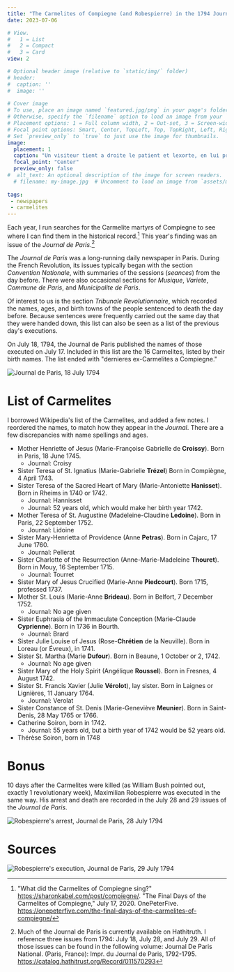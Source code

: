 ```yaml
---
title: "The Carmelites of Compiegne (and Robespierre) in the 1794 Journal de Paris"
date: 2023-07-06

# View.
#   1 = List
#   2 = Compact
#   3 = Card
view: 2

# Optional header image (relative to `static/img/` folder)
# header:
#  caption: ''
#  image: ''
 
# Cover image
# To use, place an image named `featured.jpg/png` in your page's folder.
# Otherwise, specify the `filename` option to load an image from your `assets/media/` folder.
# Placement options: 1 = Full column width, 2 = Out-set, 3 = Screen-width
# Focal point options: Smart, Center, TopLeft, Top, TopRight, Left, Right, BottomLeft, Bottom, BottomRight
# Set `preview_only` to `true` to just use the image for thumbnails.
image:
  placement: 1
  caption: "Un visiteur tient a droite le patient et lexorte, en lui presentant le crucifix, tandis que le confesseur à gauche lui donne labsolution. 1792-1794. Bibliothèque nationale de France."
  focal_point: "Center"
  preview_only: false
#  alt_text: An optional description of the image for screen readers.
  # filename: my-image.jpg  # Uncomment to load an image from `assets/media/` instead.
  
tags:
 - newspapers
 - carmelites
---
```


Each year, I run searches for the Carmelite martyrs of Compiegne to see where I can find them in the historical record.[^1] This year's finding was an issue of the _Journal de Paris_.[^2] 

The _Journal de Paris_ was a long-running daily newspaper in Paris. During the French Revolution, its issues typically began with the section _Convention Nationale_, with summaries of the sessions (_seances_) from the day before. There were also occasional sections for _Musique_, _Variete_, _Commune de Paris_, and _Municipalite de Paris_. 

Of interest to us is the section _Tribunale Revolutionnaire_, which recorded the names, ages, and birth towns of the people sentenced to death the day before. Because sentences were frequently carried out the same day that they were handed down, this list can also be seen as a list of the previous day's executions. 

On July 18, 1794, the Journal de Paris published the names of those executed on July 17. Included in this list are the 16 Carmelites, listed by their birth names. The list ended with "dernieres ex-Carmelites a Compiegne." 

![](/uploads/carmelites-journal/carmelites.png "Journal de Paris, 18 July 1794")

# List of Carmelites

I borrowed Wikipedia's list of the Carmelites, and added a few notes. I reordered the names, to match how they appear in the _Journal_. There are a few discrepancies with name spellings and ages. 

- Mother Henriette of Jesus (Marie-Françoise Gabrielle de **Croissy**). Born in Paris, 18 June 1745.
  - Journal: Croisy
- Sister Teresa of St. Ignatius (Marie-Gabrielle **Trézel**) Born in Compiègne, 4 April 1743.
- Sister Teresa of the Sacred Heart of Mary (Marie-Antoniette **Hanisset**). Born in Rheims in 1740 or 1742.
  - Journal: Hannisset
  - Journal: 52 years old, which would make her birth year 1742.  
- Mother Teresa of St. Augustine (Madeleine-Claudine **Ledoine**). Born in Paris, 22 September 1752.
  - Journal: Lidoine
- Sister Mary-Henrietta of Providence (Anne **Petras**). Born in Cajarc, 17 June 1760.
  - Journal: Pellerat
- Sister Charlotte of the Resurrection (Anne-Marie-Madeleine **Thouret**). Born in Mouy, 16 September 1715.
  - Journal: Tourret
- Sister Mary of Jesus Crucified (Marie-Anne **Piedcourt**). Born 1715, professed 1737.
- Mother St. Louis (Marie-Anne **Brideau**). Born in Belfort, 7 December 1752.
  - Journal: No age given
- Sister Euphrasia of the Immaculate Conception (Marie-Claude **Cyprienne**). Born in 1736 in Bourth.
  - Journal: Brard
- Sister Julie Louise of Jesus (Rose-**Chrétien** de la Neuville). Born in Loreau (or Évreux), in 1741.
- Sister St. Martha (Marie **Dufour**). Born in Beaune, 1 October or 2, 1742. 
  - Journal: No age given
- Sister Mary of the Holy Spirit (Angélique **Roussel**). Born in Fresnes, 4 August 1742.
- Sister St. Francis Xavier (Julie **Vérolot**), lay sister. Born in Laignes or Lignières, 11 January 1764.
  - Journal: Verolat
- Sister Constance of St. Denis (Marie-Geneviève **Meunier**). Born in Saint-Denis, 28 May 1765 or 1766.
- Catherine Soiron, born in 1742.
  - Journal: 55 years old, but a birth year of 1742 would be 52 years old.
- Thérèse Soiron, born in 1748

# Bonus

10 days after the Carmelites were killed (as William Bush pointed out, exactly 1 revolutionary week), Maximilian Robespierre was executed in the same way. His arrest and death are recorded in the July 28 and 29 issues of the _Journal de Paris_. 

![](/uploads/carmelites-journal/robespierre_arrest.png "Robespierre's arrest, Journal de Paris, 28 July 1794")

# Sources

[^1]: "What did the Carmelites of Compiegne sing?" https://sharonkabel.com/post/compiegne/. "The Final Days of the Carmelites of Compiegne," July 17, 2020. OnePeterFive. https://onepeterfive.com/the-final-days-of-the-carmelites-of-compiegne/

[^2]: Much of the Journal de Paris is currently available on Hathitruth. I reference three issues from 1794: July 18, July 28, and July 29. All of those issues can be found in the following volume: Journal De Paris National. (Paris, France): Impr. du Journal de Paris, 1792-1795. https://catalog.hathitrust.org/Record/011570293


![](/uploads/carmelites-journal/robespierre_death.png "Robespierre's execution, Journal de Paris, 29 July 1794")
